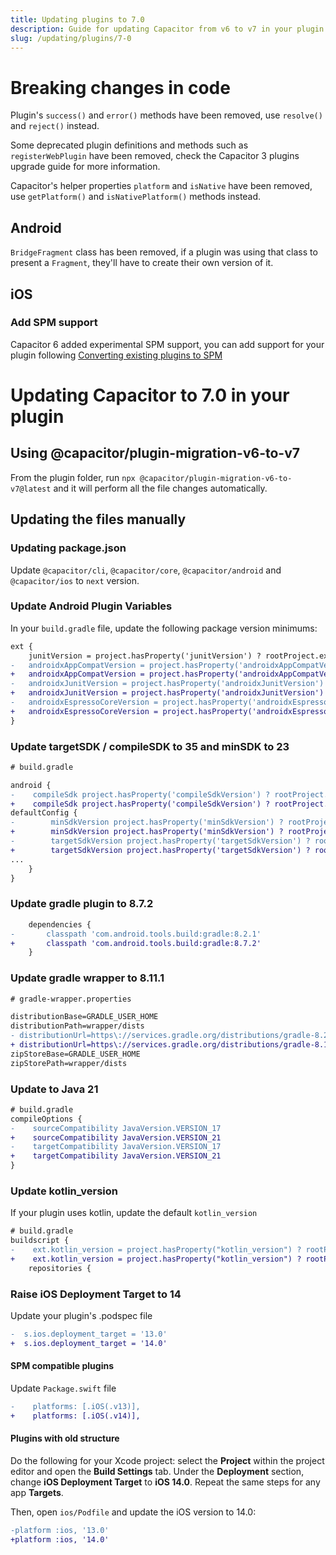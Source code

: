 ```yaml
---
title: Updating plugins to 7.0
description: Guide for updating Capacitor from v6 to v7 in your plugin
slug: /updating/plugins/7-0
---
```


# Breaking changes in code

Plugin's `success()` and `error()` methods have been removed, use `resolve()` and `reject()` instead.

Some deprecated plugin definitions and methods such as `registerWebPlugin` have been removed, check the Capacitor 3 plugins upgrade guide for more information.

Capacitor's helper properties `platform` and `isNative` have been removed, use `getPlatform()` and `isNativePlatform()` methods instead.

## Android

`BridgeFragment` class has been removed, if a plugin was using that class to present a `Fragment`, they'll have to create their own version of it.

## iOS

### Add SPM support

Capacitor 6 added experimental SPM support, you can add support for your plugin following [Converting existing plugins to SPM](../../ios/spm.md#converting-existing-plugins-to-spm)

# Updating Capacitor to 7.0 in your plugin

## Using @capacitor/plugin-migration-v6-to-v7

From the plugin folder, run `npx @capacitor/plugin-migration-v6-to-v7@latest` and it will perform all the file changes automatically.

## Updating the files manually

### Updating package.json

Update `@capacitor/cli`, `@capacitor/core`, `@capacitor/android` and `@capacitor/ios` to `next` version.

### Update Android Plugin Variables

In your `build.gradle` file, update the following package version minimums:

```diff
ext {
    junitVersion = project.hasProperty('junitVersion') ? rootProject.ext.junitVersion : '4.13.2'
-   androidxAppCompatVersion = project.hasProperty('androidxAppCompatVersion') ? rootProject.ext.androidxAppCompatVersion : '1.6.1'
+   androidxAppCompatVersion = project.hasProperty('androidxAppCompatVersion') ? rootProject.ext.androidxAppCompatVersion : '1.7.0'
-   androidxJunitVersion = project.hasProperty('androidxJunitVersion') ? rootProject.ext.androidxJunitVersion : '1.1.5'
+   androidxJunitVersion = project.hasProperty('androidxJunitVersion') ? rootProject.ext.androidxJunitVersion : '1.2.1'
-   androidxEspressoCoreVersion = project.hasProperty('androidxEspressoCoreVersion') ? rootProject.ext.androidxEspressoCoreVersion : '3.5.1'
+   androidxEspressoCoreVersion = project.hasProperty('androidxEspressoCoreVersion') ? rootProject.ext.androidxEspressoCoreVersion : '3.6.1'
}
```

### Update targetSDK / compileSDK to 35 and minSDK to 23

```diff
# build.gradle

android {
-    compileSdk project.hasProperty('compileSdkVersion') ? rootProject.ext.compileSdkVersion : 34
+    compileSdk project.hasProperty('compileSdkVersion') ? rootProject.ext.compileSdkVersion : 35
defaultConfig {
-        minSdkVersion project.hasProperty('minSdkVersion') ? rootProject.ext.minSdkVersion : 22
+        minSdkVersion project.hasProperty('minSdkVersion') ? rootProject.ext.minSdkVersion : 23
-        targetSdkVersion project.hasProperty('targetSdkVersion') ? rootProject.ext.targetSdkVersion : 34
+        targetSdkVersion project.hasProperty('targetSdkVersion') ? rootProject.ext.targetSdkVersion : 35
...
    }
}
```

### Update gradle plugin to 8.7.2

```diff
    dependencies {
-       classpath 'com.android.tools.build:gradle:8.2.1'
+       classpath 'com.android.tools.build:gradle:8.7.2'
    }
```

### Update gradle wrapper to 8.11.1

```diff
# gradle-wrapper.properties

distributionBase=GRADLE_USER_HOME
distributionPath=wrapper/dists
- distributionUrl=https\://services.gradle.org/distributions/gradle-8.2.1-all.zip
+ distributionUrl=https\://services.gradle.org/distributions/gradle-8.11.1-all.zip
zipStoreBase=GRADLE_USER_HOME
zipStorePath=wrapper/dists
```

### Update to Java 21

```diff
# build.gradle
compileOptions {
-    sourceCompatibility JavaVersion.VERSION_17
+    sourceCompatibility JavaVersion.VERSION_21
-    targetCompatibility JavaVersion.VERSION_17
+    targetCompatibility JavaVersion.VERSION_21
}
```

### Update kotlin_version

If your plugin uses kotlin, update the default `kotlin_version`

```diff
# build.gradle
buildscript {
-    ext.kotlin_version = project.hasProperty("kotlin_version") ? rootProject.ext.kotlin_version : '1.9.10'
+    ext.kotlin_version = project.hasProperty("kotlin_version") ? rootProject.ext.kotlin_version : '1.9.25'
    repositories {
```

### Raise iOS Deployment Target to 14

Update your plugin's .podspec file

```diff
-  s.ios.deployment_target = '13.0'
+  s.ios.deployment_target = '14.0'
```

#### SPM compatible plugins

Update `Package.swift` file

```diff
-    platforms: [.iOS(.v13)],
+    platforms: [.iOS(.v14)],
```

#### Plugins with old structure

Do the following for your Xcode project: select the **Project** within the project editor and open the **Build Settings** tab. Under the **Deployment** section, change **iOS Deployment Target** to **iOS 14.0**. Repeat the same steps for any app **Targets**.

Then, open `ios/Podfile` and update the iOS version to 14.0:

```diff
-platform :ios, '13.0'
+platform :ios, '14.0'
```
